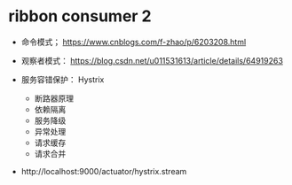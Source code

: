 # ribbon consumer 2 

- 命令模式； https://www.cnblogs.com/f-zhao/p/6203208.html

- 观察者模式： https://blog.csdn.net/u011531613/article/details/64919263

- 服务容错保护： Hystrix
    - 断路器原理 
    - 依赖隔离
    - 服务降级
    - 异常处理
    - 请求缓存
    - 请求合并
    
- http://localhost:9000/actuator/hystrix.stream